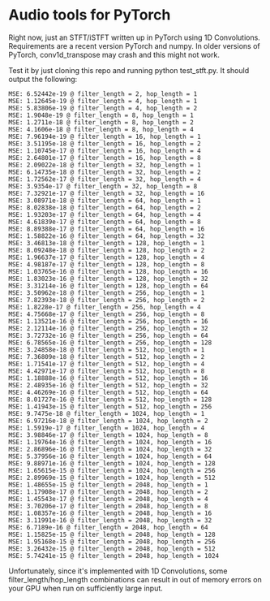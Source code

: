 # Audio tools for PyTorch

Right now, just an STFT/iSTFT written up in PyTorch using 1D Convolutions. Requirements are a recent version PyTorch and numpy. In older versions of PyTorch, conv1d_transpose may crash and this might not work.


Test it by just cloning this repo and running python test_stft.py. It should output the following:

    MSE: 6.52442e-19 @ filter_length = 2, hop_length = 1
    MSE: 1.12645e-19 @ filter_length = 4, hop_length = 1
    MSE: 5.83806e-19 @ filter_length = 4, hop_length = 2
    MSE: 1.9048e-19 @ filter_length = 8, hop_length = 1
    MSE: 1.2711e-18 @ filter_length = 8, hop_length = 2
    MSE: 4.1606e-18 @ filter_length = 8, hop_length = 4
    MSE: 7.96194e-19 @ filter_length = 16, hop_length = 1
    MSE: 3.51195e-18 @ filter_length = 16, hop_length = 2
    MSE: 1.10745e-17 @ filter_length = 16, hop_length = 4
    MSE: 2.64801e-17 @ filter_length = 16, hop_length = 8
    MSE: 2.09022e-18 @ filter_length = 32, hop_length = 1
    MSE: 6.14735e-18 @ filter_length = 32, hop_length = 2
    MSE: 1.72562e-17 @ filter_length = 32, hop_length = 4
    MSE: 3.9354e-17 @ filter_length = 32, hop_length = 8
    MSE: 7.32921e-17 @ filter_length = 32, hop_length = 16
    MSE: 3.08971e-18 @ filter_length = 64, hop_length = 1
    MSE: 8.02838e-18 @ filter_length = 64, hop_length = 2
    MSE: 1.93203e-17 @ filter_length = 64, hop_length = 4
    MSE: 4.61839e-17 @ filter_length = 64, hop_length = 8
    MSE: 8.89388e-17 @ filter_length = 64, hop_length = 16
    MSE: 1.58822e-16 @ filter_length = 64, hop_length = 32
    MSE: 3.46813e-18 @ filter_length = 128, hop_length = 1
    MSE: 8.09248e-18 @ filter_length = 128, hop_length = 2
    MSE: 1.96637e-17 @ filter_length = 128, hop_length = 4
    MSE: 4.98187e-17 @ filter_length = 128, hop_length = 8
    MSE: 1.03765e-16 @ filter_length = 128, hop_length = 16
    MSE: 1.83023e-16 @ filter_length = 128, hop_length = 32
    MSE: 3.31214e-16 @ filter_length = 128, hop_length = 64
    MSE: 3.50962e-18 @ filter_length = 256, hop_length = 1
    MSE: 7.82393e-18 @ filter_length = 256, hop_length = 2
    MSE: 1.8228e-17 @ filter_length = 256, hop_length = 4
    MSE: 4.75668e-17 @ filter_length = 256, hop_length = 8
    MSE: 1.13521e-16 @ filter_length = 256, hop_length = 16
    MSE: 2.12114e-16 @ filter_length = 256, hop_length = 32
    MSE: 3.72732e-16 @ filter_length = 256, hop_length = 64
    MSE: 6.78565e-16 @ filter_length = 256, hop_length = 128
    MSE: 3.24858e-18 @ filter_length = 512, hop_length = 1
    MSE: 7.36809e-18 @ filter_length = 512, hop_length = 2
    MSE: 1.71541e-17 @ filter_length = 512, hop_length = 4
    MSE: 4.42971e-17 @ filter_length = 512, hop_length = 8
    MSE: 1.18888e-16 @ filter_length = 512, hop_length = 16
    MSE: 2.48935e-16 @ filter_length = 512, hop_length = 32
    MSE: 4.46269e-16 @ filter_length = 512, hop_length = 64
    MSE: 8.01727e-16 @ filter_length = 512, hop_length = 128
    MSE: 1.41943e-15 @ filter_length = 512, hop_length = 256
    MSE: 9.7475e-18 @ filter_length = 1024, hop_length = 1
    MSE: 6.97216e-18 @ filter_length = 1024, hop_length = 2
    MSE: 1.5919e-17 @ filter_length = 1024, hop_length = 4
    MSE: 3.98846e-17 @ filter_length = 1024, hop_length = 8
    MSE: 1.19764e-16 @ filter_length = 1024, hop_length = 16
    MSE: 2.86896e-16 @ filter_length = 1024, hop_length = 32
    MSE: 5.37956e-16 @ filter_length = 1024, hop_length = 64
    MSE: 9.88971e-16 @ filter_length = 1024, hop_length = 128
    MSE: 1.65615e-15 @ filter_length = 1024, hop_length = 256
    MSE: 2.89969e-15 @ filter_length = 1024, hop_length = 512
    MSE: 1.48655e-15 @ filter_length = 2048, hop_length = 1
    MSE: 1.17908e-17 @ filter_length = 2048, hop_length = 2
    MSE: 1.45543e-17 @ filter_length = 2048, hop_length = 4
    MSE: 3.70206e-17 @ filter_length = 2048, hop_length = 8
    MSE: 1.08357e-16 @ filter_length = 2048, hop_length = 16
    MSE: 3.11991e-16 @ filter_length = 2048, hop_length = 32
    MSE: 6.7189e-16 @ filter_length = 2048, hop_length = 64
    MSE: 1.15825e-15 @ filter_length = 2048, hop_length = 128
    MSE: 1.95168e-15 @ filter_length = 2048, hop_length = 256
    MSE: 3.26432e-15 @ filter_length = 2048, hop_length = 512
    MSE: 5.74241e-15 @ filter_length = 2048, hop_length = 1024
    
Unfortunately, since it's implemented with 1D Convolutions, some filter_length/hop_length combinations can result in out of memory errors on your GPU when run on sufficiently large input.
